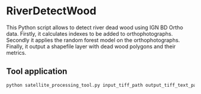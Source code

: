 # RiverDetectWood

This Python script allows to detect river dead wood using IGN BD Ortho data. Firstly, it calculates indexes to be added to orthophotographs. Secondly it applies the random forest model on the orthophotographs. Finally, it output a shapefile layer with dead wood polygons and their metrics. 

## Tool application

```bash
python satellite_processing_tool.py input_tiff_path output_tiff_text_path output_tiff_merge_path model_path output_corrected_path output_shapefile_path shapefile_path
```
